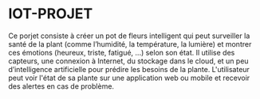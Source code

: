 # IOT-PROJET
Ce porjet consiste à créer un pot de fleurs intelligent qui peut surveiller la santé de la plant (comme 
l’humidité, la température, la lumière) et montrer ces émotions (heureux, triste, fatigué, ...) selon 
son état. 
Il utilise des capteurs, une connexion à Internet, du stockage dans le cloud, et un peu d’intelligence 
artificielle pour prédire les besoins de la plante. 
L'utilisateur peut voir l'état de sa plante sur une application web ou mobile et recevoir des alertes en 
cas de problème.
